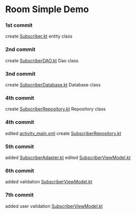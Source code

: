 # Room Simple Demo

### 1st commit
create [Subscriber.kt](app/src/main/java/com/example/myandroiddemos/db/Subscriber.kt) entity class

### 2nd commit
create [SubscriberDAO.kt](app/src/main/java/com/example/myandroiddemos/db/SubscriberDAO.kt) Dao class

### 3nd commit
create [SubscriberDatabase.kt](app/src/main/java/com/example/myandroiddemos/db/SubscriberDatabase.kt) Database class

### 4th commit
create [SubscriberRepository.kt](app/src/main/java/com/example/myandroiddemos/db/SubscriberRepository.kt) Repository class

### 4th commit 
edited [activity_main.xml](app/src/main/res/layout/activity_main.xml)
create [SubscriberRepository.kt](app/src/main/res/layout/row_subscriber.xml)

### 5th commit
added [SubscriberAdapter.kt](app/src/main/java/com/example/myandroiddemos/adapter/SubscriberAdapter.kt)
edited [SubscriberViewModel.kt](app/src/main/java/com/example/myandroiddemos/SubscriberViewModel.kt)

### 6th commit
added validation [SubscriberViewModel.kt](app/src/main/java/com/example/myandroiddemos/SubscriberViewModel.kt)

### 7th commit
added user validation [SubscriberViewModel.kt](app/src/main/java/com/example/myandroiddemos/SubscriberViewModel.kt)